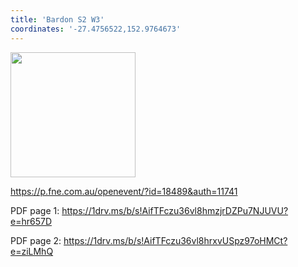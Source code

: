 ```yaml
---
title: 'Bardon S2 W3'
coordinates: '-27.4756522,152.9764673'
---
```

<img src="https://doc-0g-08-mymaps.googleusercontent.com/untrusted/hostedimage/o2fbn585vcrt3ao71o6a0j9c34/s3hns38h4js77ds7lk6j61coa8/1688363100000/3_qa3g-a-HBcK3YBy6L69UtbaCxl2qxF/*/6ACtvi-EHseqpfKci55qrd5VOIbm4-jtBer1pL-Xikq7kZVZtusTGpHCsrZOEU0Ptxu60eF4cTohOJpgBBXI8m4RvFGXhQrXuLr2hMP3-L6tmzHlbWxf6aLgxPt2wBlz-fL5cjom80yshllBPWyEq4luqvPB7HysB27g3H1pdOJ5SBE26j_PxRj8rC__44VXBsuFz0Q?session=0&fife" height="200" width="auto" />

https://p.fne.com.au/openevent/?id=18489&auth=11741

PDF page 1: https://1drv.ms/b/s!AifTFczu36vl8hmzjrDZPu7NJUVU?e=hr657D

PDF page 2: https://1drv.ms/b/s!AifTFczu36vl8hrxvUSpz97oHMCt?e=ziLMhQ
